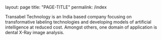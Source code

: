 layout: page
title: "PAGE-TITLE"
permalink: /index

Transabel Technology is an India based company focusing on transformative labeling technologies and developing models of artificial intelligence at reduced cost. Amongst others, one domain of application is dental X-Ray image analysis.
